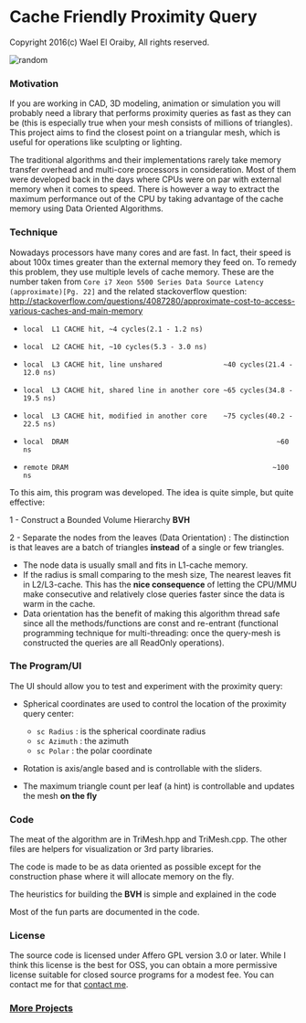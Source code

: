 # Cache Friendly Proximity Query

Copyright 2016(c) Wael El Oraiby, All rights reserved. 

![random](https://github.com/eloraiby/ProximityQuery/raw/master/screenshot.png)

### Motivation
If you are working in CAD, 3D modeling, animation or simulation you will probably need a library that performs proximity queries as fast as they can be (this is especially true when your mesh consists of millions of triangles). This project aims to find the closest point on a triangular mesh, which is useful for operations like sculpting or lighting. 

The traditional algorithms and their implementations rarely take memory transfer overhead and multi-core processors in consideration. Most of them were developed back in the days where CPUs were on par with external memory when it comes to speed.
There is however a way to extract the maximum performance out of the CPU by taking advantage of the cache memory using Data Oriented Algorithms.

### Technique
Nowadays processors have many cores and are fast. In fact, their speed is about 100x times greater than the external memory they feed on.
To remedy this problem, they use multiple levels of cache memory. These are the number taken from `Core i7 Xeon 5500 Series Data Source Latency (approximate)[Pg. 22]`
and the related stackoverflow question: http://stackoverflow.com/questions/4087280/approximate-cost-to-access-various-caches-and-main-memory

- `local  L1 CACHE hit, ~4 cycles(2.1 - 1.2 ns)`
- `local  L2 CACHE hit, ~10 cycles(5.3 - 3.0 ns)`
- `local  L3 CACHE hit, line unshared               ~40 cycles(21.4 - 12.0 ns)`
- `local  L3 CACHE hit, shared line in another core ~65 cycles(34.8 - 19.5 ns)`
- `local  L3 CACHE hit, modified in another core    ~75 cycles(40.2 - 22.5 ns)`

- `local  DRAM                                                   ~60 ns`
- `remote DRAM                                                  ~100 ns`


To this aim, this program was developed. The idea is quite simple, but quite effective:

1 - Construct a Bounded Volume Hierarchy **BVH**

2 - Separate the nodes from the leaves (Data Orientation) :
  The distinction is that leaves are a batch of triangles __instead__ of a single or few triangles.
  * The node data is usually small and fits in L1-cache memory.
  * If the radius is small comparing to the mesh size, The nearest leaves fit in L2/L3-cache. This has the __nice consequence__ of letting the CPU/MMU make consecutive and relatively close queries faster since the data is warm in the cache.
  * Data orientation has the benefit of making this algorithm thread safe since all the methods/functions are const and re-entrant (functional programming technique for multi-threading: once the query-mesh is constructed the queries are all ReadOnly operations).

### The Program/UI
The UI should allow you to test and experiment with the proximity query:
- Spherical coordinates are used to control the location of the proximity query center:
  - `sc Radius`  : is the spherical coordinate radius
  - `sc Azimuth` : the azimuth
  - `sc Polar`   : the polar coordinate
  
- Rotation is axis/angle based and is controllable with the sliders.

- The maximum triangle count per leaf (a hint) is controllable and updates the mesh **on the fly**

### Code
The meat of the algorithm are in TriMesh.hpp and TriMesh.cpp. The other files are helpers for visualization or 3rd party libraries.
  
The code is made to be as data oriented as possible except for the construction phase where it will allocate memory on the fly.
  
The heuristics for building the **BVH** is simple and explained in the code
  
Most of the fun parts are documented in the code.
  
### License

The source code is licensed under Affero GPL version 3.0 or later. While I think this license is the best for OSS, you can obtain a more permissive license suitable for closed source programs for a modest fee. You can contact me for that [contact me](https://github.com/eloraiby/eloraiby.github.com/raw/master/email.svg).

### [More Projects](http://eloraiby.github.io/)
